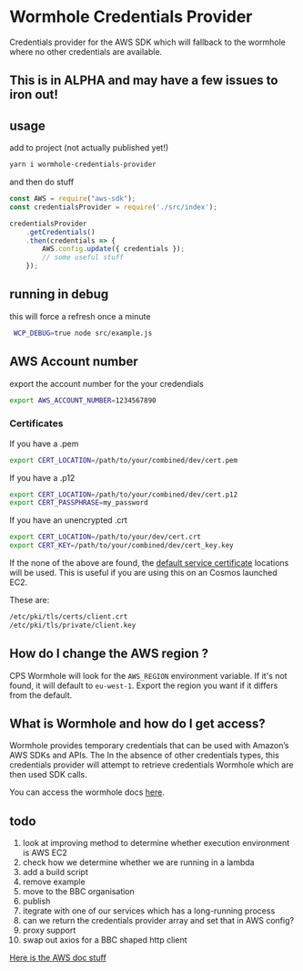 # Wormhole Credentials Provider

Credentials provider for the AWS SDK which will fallback to the wormhole where no other credentials are available.

## This is in ALPHA and may have a few issues to iron out!

## usage

add to project (not actually published yet!)

```bash
yarn i wormhole-credentials-provider
```

and then do stuff

```javascript
const AWS = require("aws-sdk");
const credentialsProvider = require('./src/index');

credentialsProvider
    .getCredentials()
    .then(credentials => {
        AWS.config.update({ credentials });
        // some useful stuff
    });
```

## running in debug

this will force a refresh once a minute

```bash
 WCP_DEBUG=true node src/example.js
```

## AWS Account number

export the account number for the your credendials

```bash
export AWS_ACCOUNT_NUMBER=1234567890
```


### Certificates

If you have a .pem

```bash
export CERT_LOCATION=/path/to/your/combined/dev/cert.pem
```

If you have a .p12

```bash
export CERT_LOCATION=/path/to/your/combined/dev/cert.p12
export CERT_PASSPHRASE=my_password
```

If you have an unencrypted .crt

```bash
export CERT_LOCATION=/path/to/your/dev/cert.crt
export CERT_KEY=/path/to/your/combined/dev/cert_key.key
```

If the none of the above are found, the [default service certificate](https://confluence.dev.bbc.co.uk/display/platform/SSL+Certificates) locations will be used. This is useful if you are using this on an Cosmos launched EC2.

These are:

```bash
/etc/pki/tls/certs/client.crt
/etc/pki/tls/private/client.key
```

## How do I change the AWS region ?

CPS Wormhole will look for the `AWS_REGION` environment variable. If it's not found, it will default to `eu-west-1`. Export the region you want if it differs from the default.

## What is Wormhole and how do I get access?

Wormhole provides temporary credentials that can be used with Amazon’s AWS SDKs and APIs. The In the absence of other credentials types, this credentials provider will attempt to retrieve credentials Wormhole which are then used SDK calls.

You can access the wormhole docs [here](https://wormhole.api.bbci.co.uk/docs/guides.getting_access_to_an_account.html).

## todo

1. look at improving method to determine whether execution environment is AWS EC2
2. check how we determine whether we are running in a lambda
3. add a build script
4. remove example
5. move to the BBC organisation
6. publish
7. itegrate with one of our services which has a long-running process
8. can we return the credentials provider array and set that in AWS config?
9. proxy support
10. swap out axios for a BBC shaped http client

[Here is the AWS doc stuff](https://docs.aws.amazon.com/AWSJavaScriptSDK/latest/AWS/CredentialProviderChain.html)
